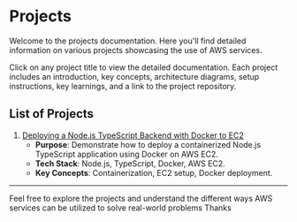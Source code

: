 # Projects

Welcome to the projects documentation. Here you'll find detailed information on various projects showcasing the use of AWS services.

Click on any project title to view the detailed documentation. Each project includes an introduction, key concepts, architecture diagrams, setup instructions, key learnings, and a link to the project repository.

## List of Projects

1. [Deploying a Node.js TypeScript Backend with Docker to EC2](projects/nodejs-typescript-docker-ec2.md)
    - **Purpose**: Demonstrate how to deploy a containerized Node.js TypeScript application using Docker on AWS EC2.
    - **Tech Stack**: Node.js, TypeScript, Docker, AWS EC2.
    - **Key Concepts**: Containerization, EC2 setup, Docker deployment.



---

Feel free to explore the projects and understand the different ways AWS services can be utilized to solve real-world problems Thanks 
